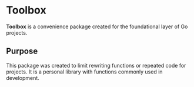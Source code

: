 # Toolbox

 <b>Toolbox</b> is a convenience package created for the foundational layer of Go projects.

## Purpose

This package was created to limit rewriting functions or repeated code for projects. It is a personal library with functions commonly used in development.

